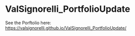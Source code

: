 # ValSignorelli_PortfolioUpdate

See the Porftolio here: https://valsignorelli.github.io/ValSignorelli_PortfolioUpdate/
